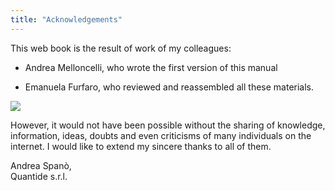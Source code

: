 ```yaml
---
title: "Acknowledgements"
---
```


This web book is the result of work of my colleagues:

* Andrea Melloncelli, who wrote the first version of this manual

* Emanuela Furfaro, who reviewed and reassembled all these materials.

![](images/EF5C8766.jpg)

However, it would not have been possible without the sharing of knowledge, information, ideas, doubts and even criticisms of many individuals on the internet. I would like to extend my sincere thanks to all of them.

Andrea Spanò,  
Quantide s.r.l.

